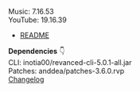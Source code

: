 Music: 7.16.53  
YouTube: 19.16.39  

- [README](https://github.com/rjaakash/RV-Apps/blob/main/README.md)  

**Dependencies** 👇  
CLI: inotia00/revanced-cli-5.0.1-all.jar  
Patches: anddea/patches-3.6.0.rvp  
[Changelog](https://github.com/anddea/revanced-patches/releases/tag/v3.6.0)  
